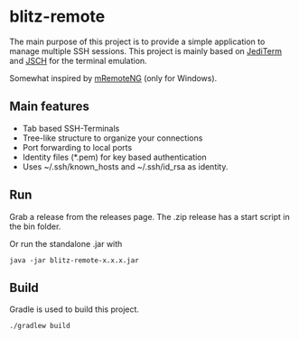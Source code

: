 # blitz-remote

The main purpose of this project is to provide a simple application to manage multiple SSH sessions.
This project is mainly based on [JediTerm](https://github.com/JetBrains/jediterm) and 
[JSCH](http://www.jcraft.com/jsch/) for the terminal emulation.

Somewhat inspired by [mRemoteNG](https://github.com/mRemoteNG/mRemoteNG) (only for Windows).

## Main features
 * Tab based SSH-Terminals
 * Tree-like structure to organize your connections
 * Port forwarding to local ports
 * Identity files (*.pem) for key based authentication
 * Uses ~/.ssh/known_hosts and ~/.ssh/id_rsa as identity.

## Run

Grab a release from the releases page. The .zip release has a start script in the bin folder.

Or run the standalone .jar with

`java -jar blitz-remote-x.x.x.jar`

## Build

Gradle is used to build this project.

`./gradlew build`